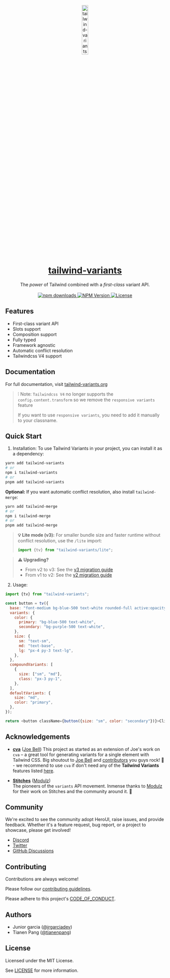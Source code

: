 <p align="center">
  <a href="https://tailwind-variants.org">
    <img width="20%" src=".github/assets/isotipo.png" alt="tailwind-variants" />
    <h1 align="center">tailwind-variants</h1>
  </a>
</p>
<p align="center">
  The <em>power</em> of Tailwind combined with a <em>first-class</em> variant API.<br><br>
  <a href="https://www.npmjs.com/package/tailwind-variants">
    <img src="https://img.shields.io/npm/dm/tailwind-variants.svg?style=flat-round" alt="npm downloads">
  </a>
  <a href="https://www.npmjs.com/package/tailwind-variants">
    <img alt="NPM Version" src="https://badgen.net/npm/v/tailwind-variants" />
  </a>
  <a href="https://github.com/heroui-inc/tailwind-variants/blob/main/LICENSE">
    <img src="https://img.shields.io/npm/l/tailwind-variants?style=flat" alt="License">
  </a>
</p>

## Features

- First-class variant API
- Slots support
- Composition support
- Fully typed
- Framework agnostic
- Automatic conflict resolution
- Tailwindcss V4 support

## Documentation

For full documentation, visit [tailwind-variants.org](https://tailwind-variants.org)

> ❕ Note: `Tailwindcss V4` no longer supports the `config.content.transform` so we remove the `responsive variants` feature
>
> If you want to use `responsive variants`, you need to add it manually to your classname.

## Quick Start

1. Installation:
   To use Tailwind Variants in your project, you can install it as a dependency:

```bash
yarn add tailwind-variants
# or
npm i tailwind-variants
# or
pnpm add tailwind-variants
```

**Optional:** If you want automatic conflict resolution, also install `tailwind-merge`:

```bash
yarn add tailwind-merge
# or
npm i tailwind-merge
# or
pnpm add tailwind-merge
```

> **💡 Lite mode (v3):** For smaller bundle size and faster runtime without conflict resolution, use the `/lite` import:
> ```js
> import {tv} from "tailwind-variants/lite";
> ```

> **⚠️ Upgrading?** 
> - From v2 to v3: See the [v3 migration guide](./MIGRATION-V3.md)
> - From v1 to v2: See the [v2 migration guide](./MIGRATION-V2.md)

2. Usage:

```js
import {tv} from "tailwind-variants";

const button = tv({
  base: "font-medium bg-blue-500 text-white rounded-full active:opacity-80",
  variants: {
    color: {
      primary: "bg-blue-500 text-white",
      secondary: "bg-purple-500 text-white",
    },
    size: {
      sm: "text-sm",
      md: "text-base",
      lg: "px-4 py-3 text-lg",
    },
  },
  compoundVariants: [
    {
      size: ["sm", "md"],
      class: "px-3 py-1",
    },
  ],
  defaultVariants: {
    size: "md",
    color: "primary",
  },
});

return <button className={button({size: "sm", color: "secondary"})}>Click me</button>;
```

## Acknowledgements

- [**cva**](https://github.com/joe-bell/cva) ([Joe Bell](https://github.com/joe-bell))
  This project as started as an extension of Joe's work on `cva` – a great tool for generating variants for a single element with Tailwind CSS. Big shoutout to [Joe Bell](https://github.com/joe-bell) and [contributors](https://github.com/joe-bell/cva/graphs/contributors) you guys rock! 🤘 - we recommend to use `cva` if don't need any of the **Tailwind Variants** features listed [here](https://www.tailwind-variants.org/docs/comparison).

- [**Stitches**](https://stitches.dev/) ([Modulz](https://modulz.app))  
  The pioneers of the `variants` API movement. Inmense thanks to [Modulz](https://modulz.app) for their work on Stitches and the community around it. 🙏

## Community

We're excited to see the community adopt HeroUI, raise issues, and provide feedback. Whether it's a feature request, bug report, or a project to showcase, please get involved!

- [Discord](https://discord.gg/9b6yyZKmH4)
- [Twitter](https://twitter.com/getnextui)
- [GitHub Discussions](https://github.com/heroui-inc/tailwind-variants/discussions)

## Contributing

Contributions are always welcome!

Please follow our [contributing guidelines](./CONTRIBUTING.md).

Please adhere to this project's [CODE_OF_CONDUCT](./CODE_OF_CONDUCT.md).

## Authors

- Junior garcia ([@jrgarciadev](https://github.com/jrgarciadev))
- Tianen Pang ([@tianenpang](https://github.com/tianenpang))

## License

Licensed under the MIT License.

See [LICENSE](./LICENSE.md) for more information.
